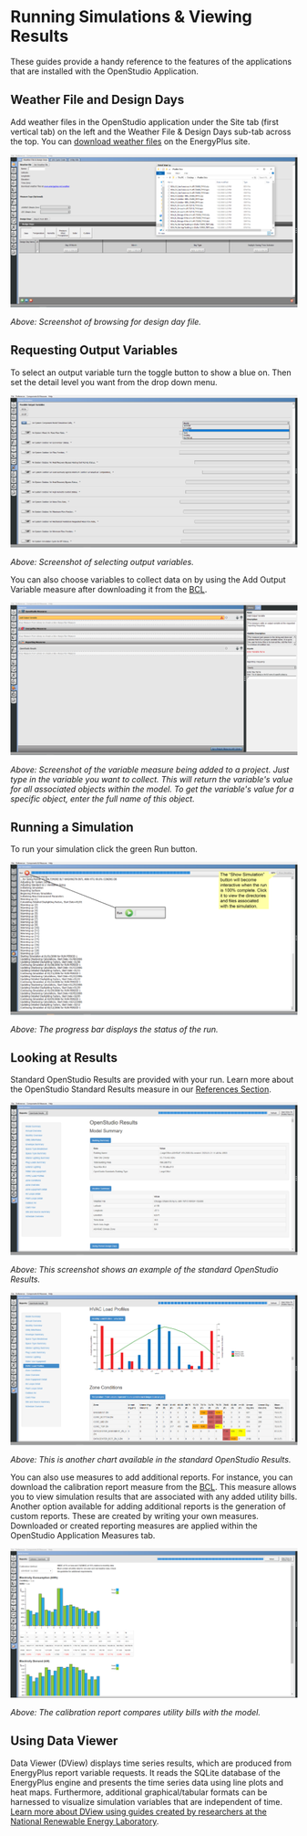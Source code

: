 <h1>Running Simulations & Viewing Results</h1>
These guides provide a handy reference to the features of the applications that are installed with the OpenStudio Application.

## Weather File and Design Days
Add weather files in the OpenStudio application under the Site tab (first vertical tab) on the left and the Weather File & Design Days sub-tab across the top. You can [download weather files](https://www.energyplus.net/weather) on the EnergyPlus site.

[![Open DDY File Dialog](../img/run/weather_ddy.png "Click to view")](../img/run/weather_ddy.png)

*Above: Screenshot of browsing for design day file.*

## Requesting Output Variables
To select an output variable turn the toggle button to show a blue on. Then set the detail level you want from the drop down menu.

[![Output Variables Tab](../img/run/output_variables.png "Click to view")](../img/run/output_variables.png)

*Above: Screenshot of selecting output variables.*

You can also choose variables to collect data on by using the Add Output Variable measure after downloading it from the [BCL](../reference/openstudio_application_interface.md#find-measures-and-find-components).

[![Measures Tab](../img/run/variables_measure.png "Click to view")](../img/run/variables_measure.png)

*Above: Screenshot of the variable measure being added to a project. Just type in the variable you want to collect. This will return the variable's value for all associated objects within the model. To get the variable's value for a specific object, enter the full name of this object.*

## Running a Simulation
To run your simulation click the green Run button. 

[![Run Simulation Tab](../img/run/run.png "Click to view")](../img/run/run.png)

*Above: The progress bar displays the status of the run.*

## Looking at Results
Standard OpenStudio Results are provided with your run. Learn more about the OpenStudio Standard Results measure in our [References Section](../reference/openstudio_results_measure.md).

[![Results Summary Tab](../img/run/os_results.png "Click to view")](../img/run/os_results.png)

*Above: This screenshot shows an example of the standard OpenStudio Results.*

[![Results 2 Summary Tab](../img/run/reports2.png "Click to view")](../img/run/reports2.png)

*Above: This is another chart available in the standard OpenStudio Results.*

You can also use measures to add additional reports. For instance, you can download the calibration report measure from the [BCL](../reference/openstudio_application_interface.md#find-measures-and-find-components). This measure allows you to view simulation results that are associated with any added utility bills. Another option available for adding additional reports is the generation of custom reports. These are created by writing your own measures. Downloaded or created reporting measures are applied within the OpenStudio Application Measures tab.

[![Calibration Report](../img/run/calibration_report.png "Click to view")](../img/run/calibration_report.png)

*Above: The calibration report compares utility bills with the model.*

## Using Data Viewer
Data Viewer (DView) displays time series results, which are produced from EnergyPlus report variable requests. It reads the SQLite database of the EnergyPlus engine and presents the time series data using line plots and heat maps. Furthermore, additional graphical/tabular formats can be harnessed to visualize simulation variables that are independent of time. [Learn more about DView using guides created by researchers at the National Renewable Energy Laboratory](https://github.com/NREL/wex/wiki/DView).